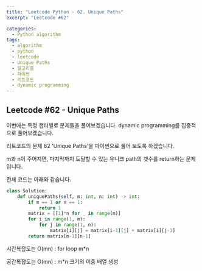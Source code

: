 ```yaml
---
title: "Leetcode Python - 62. Unique Paths"
excerpt: "Leetcode #62"

categories:
  - Python algorithm
tags:
  - algorithm
  - python
  - leetcode
  - Unique Paths
  - 알고리즘
  - 파이썬
  - 리트코드
  - dynamic programming
---
```


## Leetcode #62 - Unique Paths

이번에는 특정 챕터별로 문제들을 풀어보겠습니다.
dynamic programming를 집중적으로 풀어보겠습니다.

리트코드의 문제 62 'Unique Paths'을 파이썬으로 풀어 보도록 하겠습니다. 

m과 n이 주어지면, 마지막까지 도달할 수 있는 유니크 path의 갯수를 return하는 문제입니다.


전체 코드는 아래와 같습니다.
```python
class Solution:
    def uniquePaths(self, m: int, n: int) -> int:
        if m == 1 or n == 1:
            return 1
        matrix = [[1]*n for _ in range(m)]
        for i in range(1, m):
            for j in range(1, n):
                matrix[i][j] = matrix[i-1][j] + matrix[i][j-1]  
        return matrix[m-1][n-1]
```


시간복잡도는 O(mn) : for loop m*n

공간복잡도는 O(mn) : m*n 크기의 이중 배열 생성

